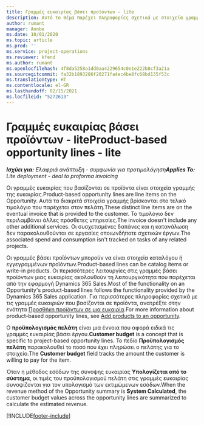 ```yaml
---
title: Γραμμές ευκαιρίας βάσει προϊόντων - lite
description: Αυτό το θέμα παρέχει πληροφορίες σχετικά με στοιχεία γραμμών ευκαιρίας βάσει προϊόντων στο Project Operations.
author: rumant
manager: Annbe
ms.date: 10/01/2020
ms.topic: article
ms.prod: ''
ms.service: project-operations
ms.reviewer: kfend
ms.author: rumant
ms.openlocfilehash: 4f8da5258a1dd0aa4229654c0e1e222b8cf3a21a
ms.sourcegitcommit: fa32b1893286f20271fa4ec4be8fc68bd135f53c
ms.translationtype: HT
ms.contentlocale: el-GR
ms.lasthandoff: 02/15/2021
ms.locfileid: "5272613"
---
```

# <a name="product-based-opportunity-lines---lite"></a><span data-ttu-id="c1ff8-103">Γραμμές ευκαιρίας βάσει προϊόντων - lite</span><span class="sxs-lookup"><span data-stu-id="c1ff8-103">Product-based opportunity lines - lite</span></span>

<span data-ttu-id="c1ff8-104">_**Ισχύει για:** Ελαφριά ανάπτυξη - συμφωνία για προτιμολόγηση_</span><span class="sxs-lookup"><span data-stu-id="c1ff8-104">_**Applies To:** Lite deployment - deal to proforma invoicing_</span></span>

<span data-ttu-id="c1ff8-105">Οι γραμμές ευκαιρίας που βασίζονται σε προϊόντα είναι στοιχεία γραμμής της ευκαιρίας.</span><span class="sxs-lookup"><span data-stu-id="c1ff8-105">Product-based opportunity lines are line items on the Opportunity.</span></span> <span data-ttu-id="c1ff8-106">Αυτά τα διακριτά στοιχεία γραμμής βρίσκονται στο τελικό τιμολόγιο που παρέχεται στον πελάτη.</span><span class="sxs-lookup"><span data-stu-id="c1ff8-106">These distinct line items are on the eventual invoice that is provided to the customer.</span></span> <span data-ttu-id="c1ff8-107">Το τιμολόγιο δεν περιλαμβάνει άλλες πρόσθετες υπηρεσίες.</span><span class="sxs-lookup"><span data-stu-id="c1ff8-107">The invoice doesn't include any other additional services.</span></span> <span data-ttu-id="c1ff8-108">Οι συσχετισμένες δαπάνες και η κατανάλωση δεν παρακολουθούνται σε εργασίες οποιωνδήποτε σχετικών έργων.</span><span class="sxs-lookup"><span data-stu-id="c1ff8-108">The associated spend and consumption isn't tracked on tasks of any related projects.</span></span>

<span data-ttu-id="c1ff8-109">Οι γραμμές βάσει προϊόντων μπορούν να είναι στοιχεία καταλόγου ή εγγεγραμμένων προϊόντων.</span><span class="sxs-lookup"><span data-stu-id="c1ff8-109">Product-based lines can be catalog items or write-in products.</span></span> <span data-ttu-id="c1ff8-110">Οι περισσότερες λειτουργίες στις γραμμές βάσει προϊόντων μιας ευκαιρίας ακολουθούν τη λειτουργικότητα που παρέχεται από την εφαρμογή Dynamics 365 Sales.</span><span class="sxs-lookup"><span data-stu-id="c1ff8-110">Most of the functionality on an Opportunity's product-based lines follows the functionality provided by the Dynamics 365 Sales application.</span></span> <span data-ttu-id="c1ff8-111">Για περισσότερες πληροφορίες σχετικά με τις γραμμές ευκαιριών που βασίζονται σε προϊόντα, ανατρέξτε στην ενότητα [Προσθήκη προϊόντων σε μια ευκαιρία](https://docs.microsoft.com/dynamics365/sales-enterprise/add-products-opportunity).</span><span class="sxs-lookup"><span data-stu-id="c1ff8-111">For more information about product-based opportunity lines, see [Add products to an opportunity](https://docs.microsoft.com/dynamics365/sales-enterprise/add-products-opportunity).</span></span>

<span data-ttu-id="c1ff8-112">Ο **προϋπολογισμός πελάτη** είναι μια έννοια που αφορά ειδικά τις γραμμές ευκαιρίας βάσει έργου.</span><span class="sxs-lookup"><span data-stu-id="c1ff8-112">**Customer budget** is a concept that is specific to project-based opportunity lines.</span></span> <span data-ttu-id="c1ff8-113">Το πεδίο **Προϋπολογισμός πελάτη** παρακολουθεί το ποσό που έχει πληρώσει ο πελάτης για το στοιχείο.</span><span class="sxs-lookup"><span data-stu-id="c1ff8-113">The **Customer budget** field tracks the amount the customer is willing to pay for the item.</span></span>

<span data-ttu-id="c1ff8-114">Όταν η μέθοδος εσόδων της σύνοψης ευκαιρίας **Υπολογίζεται από το σύστημα**, οι τιμές του προϋπολογισμού πελάτη στις γραμμές ευκαιρίας συνοψίζονται για τον υπολογισμό των εκτιμώμενων εσόδων.</span><span class="sxs-lookup"><span data-stu-id="c1ff8-114">When the revenue method of the Opportunity summary is **System Calculated**, the customer budget values across the opportunity lines are summarized to calculate the estimated revenue.</span></span> 



[!INCLUDE[footer-include](../../includes/footer-banner.md)]